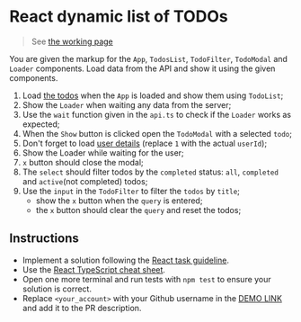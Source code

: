 # React dynamic list of TODOs

> See [the working page](https://mate-academy.github.io/react_dynamic-list-of-todos/)

You are given the markup for the `App`, `TodosList`, `TodoFilter`, `TodoModal`
and `Loader` components. Load data from the API and show it using the given components.

1. Load [the todos](https://mate-academy.github.io/react_dynamic-list-of-todos/api/todos.json) when the `App` is
loaded and show them using `TodoList`;
1. Show the `Loader` when waiting any data from the server;
1. Use the `wait` function given in the `api.ts` to check if the `Loader`
works as expected;
1. When the `Show` button is clicked open the `TodoModal` with a selected `todo`;
1. Don't forget to load [user details](https://mate-academy.github.io/react_dynamic-list-of-todos/api/users/1.json) (replace `1` with the actual `userId`);
1. Show the Loader while waiting for the user;
1. `x` button should close the modal;
1. The `select` should filter todos by the `completed` status: `all`, `completed` and `active`(not completed) todos;
1. Use the `input` in the `TodoFilter` to filter the `todos` by `title`;
    - show the `x` button when the `query` is entered;
    - the `x` button should clear the `query` and reset the todos;

## Instructions

- Implement a solution following the [React task guideline](https://github.com/mate-academy/react_task-guideline#react-tasks-guideline).
- Use the [React TypeScript cheat sheet](https://mate-academy.github.io/fe-program/js/extra/react-typescript).
- Open one more terminal and run tests with `npm test` to ensure your solution is correct.
- Replace `<your_account>` with your Github username in the [DEMO LINK](https://Fynkzia.github.io/react_dynamic-list-of-todos/) and add it to the PR description.
